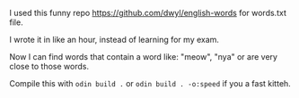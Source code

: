 I used this funny repo https://github.com/dwyl/english-words for words.txt file.

I wrote it in like an hour, instead of learning for my exam.

Now I can find words that contain a word like: "meow", "nya" or are very close to those words.

Compile this with `odin build .` or `odin build . -o:speed` if you a fast kitteh.
